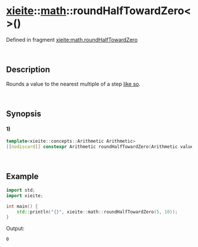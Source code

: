 # [xieite](../../xieite.md)\:\:[math](../../math.md)\:\:roundHalfTowardZero\<\>\(\)
Defined in fragment [xieite:math.roundHalfTowardZero](../../../src/math/round_half_toward_zero.cpp)

&nbsp;

## Description
Rounds a value to the nearest multiple of a step [like so](https://en.wikipedia.org/wiki/Rounding#Rounding_half_toward_zero).

&nbsp;

## Synopsis
#### 1)
```cpp
template<xieite::concepts::Arithmetic Arithmetic>
[[nodiscard]] constexpr Arithmetic roundHalfTowardZero(Arithmetic value, std::type_identity_t<Arithmetic> step = 1) noexcept;
```

&nbsp;

## Example
```cpp
import std;
import xieite;

int main() {
    std::println("{}", xieite::math::roundHalfTowardZero(5, 10));
}
```
Output:
```
0
```
